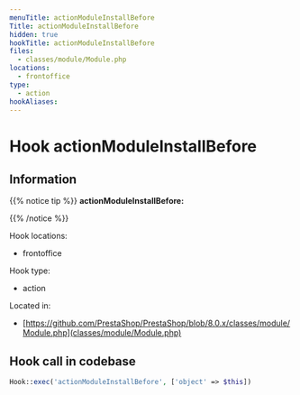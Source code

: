 ```yaml
---
menuTitle: actionModuleInstallBefore
Title: actionModuleInstallBefore
hidden: true
hookTitle: actionModuleInstallBefore
files:
  - classes/module/Module.php
locations:
  - frontoffice
type:
  - action
hookAliases:
---
```


# Hook actionModuleInstallBefore

## Information

{{% notice tip %}}
**actionModuleInstallBefore:** 


{{% /notice %}}

Hook locations: 
  - frontoffice

Hook type: 
  - action

Located in: 
  - [https://github.com/PrestaShop/PrestaShop/blob/8.0.x/classes/module/Module.php](classes/module/Module.php)

## Hook call in codebase

```php
Hook::exec('actionModuleInstallBefore', ['object' => $this])
```